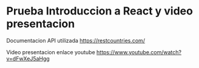 # Prueba Introduccion a React y video presentacion

Documentacion API utilizada
https://restcountries.com/

Video presentacion enlace youtube
https://www.youtube.com/watch?v=dFwXeJ5aHgg
